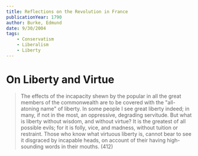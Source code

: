 ```yaml
---
title: Reflections on the Revolution in France
publicationYear: 1790
author: Burke, Edmund
date: 9/30/2004
tags:
    - Conservatism
    - Liberalism
    - Liberty
---
```


# On Liberty and Virtue

> The effects of the incapacity shewn by the popular in all the great members of the commonwealth are to be covered with the "all-atoning name" of liberty. In some people I see great liberty indeed; in many, if not in the most, an oppressive, degrading servitude. But what is liberty without wisdom, and without virtue? It is the greatest of all possible evils; for it is folly, vice, and madness, without tuition or restraint. Those who know what virtuous liberty is, cannot bear to see it disgraced by incapable heads, on account of their having high-sounding words in their mouths. (412)